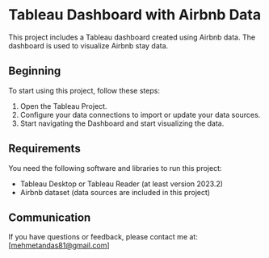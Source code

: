 # Tableau Dashboard with Airbnb Data
This project includes a Tableau dashboard created using Airbnb data. The dashboard is used to visualize Airbnb stay data.

## Beginning

To start using this project, follow these steps:

1. Open the Tableau Project.
2. Configure your data connections to import or update your data sources.
3. Start navigating the Dashboard and start visualizing the data.

## Requirements

You need the following software and libraries to run this project:

- Tableau Desktop or Tableau Reader (at least version 2023.2)
- Airbnb dataset (data sources are included in this project)

## Communication

If you have questions or feedback, please contact me at: [mehmetandas81@gmail.com]
